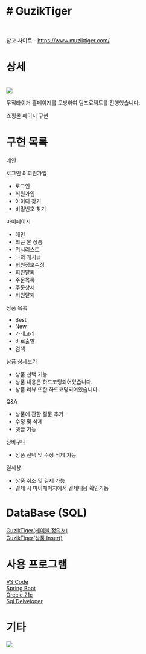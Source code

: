 <h1># GuzikTiger</h1>
<br />

참고 사이트 - https://www.muziktiger.com/

# 상세

<br />
<img src="https://muziktiger.com/mztg/brand_page_1.jpg">

무직타이거 홈페이지를 모방하여 팀프로젝트를 진행했습니다.

쇼핑몰 페이지 구현

# 구현 목록

메인

로그인 & 회원가입

- 로그인
- 회원가입
- 아이디 찾기
- 비밀번호 찾기

마이페이지

- 메인
- 최근 본 상품
- 위시리스트
- 나의 게시글
- 회원정보수정
- 회원탈퇴
- 주문목록
- 주문상세
- 회원탈퇴

상품 목록

- Best
- New
- 카테고리
- 바로출발
- 검색

상품 상세보기

- 상품 선택 기능
- 상품 내용은 하드코딩되어있습니다.
- 상품 리뷰 또한 하드코딩되어있습니다.

Q&A 

- 상품에 관한 질문 추가
- 수정 및 삭제
- 댓글 기능


장바구니

- 상품 선택 및 수정 삭제 가능

결제창

- 상품 취소 및 결제 가능
- 결제 시 마이페이지에서 결제내용 확인가능

# DataBase (SQL) <br />

<a href="https://drive.google.com/file/d/1VH9bTVknD-hAx-TwzyKQ4UZ-nN9dxBUz/view?usp=sharing">GuzikTiger(테이블 정의서)</a> <br/>
<a href="https://drive.google.com/file/d/1Ffc-tdObH8qu-JM1b2BRESuJAXYY_22K/view?usp=sharing">GuzikTiger(상품 Insert)</a> <br />

# 사용 프로그램

<a href="https://code.visualstudio.com/">VS Code</a> <br />
<a href="https://spring.io/tools">Spring Boot</a> <br />
<a href="https://www.oracle.com/database/technologies/xe-downloads.html">Orecle 21c</a> <br />
<a href="https://www.oracle.com/database/sqldeveloper/technologies/download"/>Sql Delveloper</a> <br />

# 기타

<img src="https://muziktiger.com/mztg/character_page_1.jpg">
